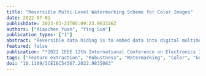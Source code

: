 ```yaml
---
title: "Reversible Multi-Level Watermarking Scheme for Color Images"
date: 2022-07-01
publishDate: 2023-03-21T05:09:23.963326Z
authors: ["Xiaochen Yuan", "Ying Sun"]
publication_types: ["1"]
abstract: "Reversible data hiding is to embed data into digital multimedia, while the original multimedia and embedded data can be restored from the watermarked one without any loss. In this paper, we propose a novel Reversible Multi-Level Watermarking (RMLW) scheme for color images with grayscale invariance. Being different from the traditional reversible data hiding methods, we adapt the gray scale-invariant reversible watermarking method which keeps the grayscale of image unchanged as the information is embedded. In the RMLW, one feature region of high robustness is extracted and into which the watermarks are then embedded for multiple times. Lots of experiments have been conducted and the results show that the proposed scheme can extend the capacity efficiently while keep the characteristic of grayscale invariance."
featured: false
publication: "*2022 IEEE 12th International Conference on Electronics Information and Emergency Communication (ICEIEC)*"
tags: ["Feature extraction", "Robustness", "Watermarking", "Color", "Gray-scale", "Histograms", "Conferences", "Gray scale-invariant", "Reversible data hiding", "Reversible Multi-Level Watermarking (RMLW)"]
doi: "10.1109/ICEIEC54567.2022.9835083"
---
```


